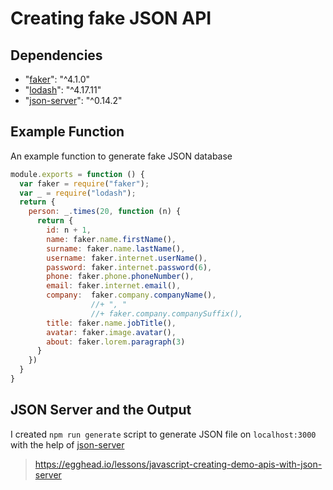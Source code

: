 # Creating fake JSON API

## Dependencies

- "[faker](https://github.com/marak/Faker.js/)": "^4.1.0" 
- "[lodash](https://github.com/lodash/lodash)": "^4.17.11" 
- "[json-server](https://github.com/typicode/json-server)": "^0.14.2"

## Example Function

An example function to generate fake JSON database

```javascript
module.exports = function () {
  var faker = require("faker");
  var _ = require("lodash");
  return {
    person: _.times(20, function (n) {
      return {
        id: n + 1,
        name: faker.name.firstName(),
        surname: faker.name.lastName(),
        username: faker.internet.userName(),
        password: faker.internet.password(6),
        phone: faker.phone.phoneNumber(),
        email: faker.internet.email(),
        company:  faker.company.companyName(),
                  //+ ", " 
                  //+ faker.company.companySuffix(),
        title: faker.name.jobTitle(),
        avatar: faker.image.avatar(),
        about: faker.lorem.paragraph(3)
      }
    })
  }
}
```

## JSON Server and the Output

I created `npm run generate` script to generate JSON file on `localhost:3000` with the help of [json-server](https://pages.github.com/)

> https://egghead.io/lessons/javascript-creating-demo-apis-with-json-server
